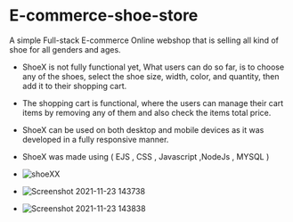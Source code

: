 # E-commerce-shoe-store

A simple Full-stack E-commerce Online webshop that is selling all kind of shoe for all genders and ages.
- ShoeX is not fully functional yet, What users can do so far, is to choose any of the shoes, select the shoe size, width, color, and quantity, then add it to their shopping cart.
- The shopping cart is functional, where the users can manage their cart items by removing any of them and also check the items total price.
- ShoeX can be used on both desktop and mobile devices as it was developed in a fully responsive manner.
- ShoeX was made using ( EJS , CSS , Javascript ,NodeJs , MYSQL )

- ![shoeXX](https://github.com/bedofares/E-commerce-shoe-store/assets/87090113/8bf6d27e-3f54-4308-a64a-06136fbeb5e5)
- ![Screenshot 2021-11-23 143738](https://github.com/bedofares/E-commerce-shoe-store/assets/87090113/8762a26e-d57e-4fe9-9df7-4cb40766f386)
- ![Screenshot 2021-11-23 143838](https://github.com/bedofares/E-commerce-shoe-store/assets/87090113/ca125dd3-ea70-4ca5-8254-9f296dd5f6a8)

